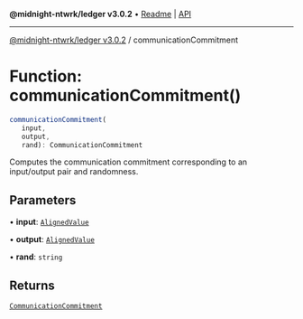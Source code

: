 **@midnight-ntwrk/ledger v3.0.2** • [Readme](../README.md) \| [API](../globals.md)

***

[@midnight-ntwrk/ledger v3.0.2](../README.md) / communicationCommitment

# Function: communicationCommitment()

```ts
communicationCommitment(
   input, 
   output, 
   rand): CommunicationCommitment
```

Computes the communication commitment corresponding to an input/output pair and randomness.

## Parameters

• **input**: [`AlignedValue`](../type-aliases/AlignedValue.md)

• **output**: [`AlignedValue`](../type-aliases/AlignedValue.md)

• **rand**: `string`

## Returns

[`CommunicationCommitment`](../type-aliases/CommunicationCommitment.md)
